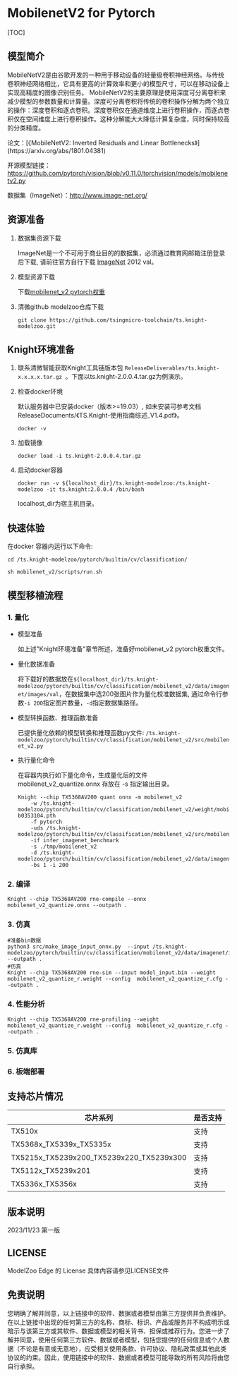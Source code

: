 # MobilenetV2 for Pytorch

<!--命名规则 {model_name}-{dataset}-{framework}-->

[TOC]

## 模型简介

MobileNetV2是由谷歌开发的一种用于移动设备的轻量级卷积神经网络。与传统卷积神经网络相比，它具有更高的计算效率和更小的模型尺寸，可以在移动设备上实现高精度的图像识别任务。
MobileNetV2的主要原理是使用深度可分离卷积来减少模型的参数数量和计算量。深度可分离卷积将传统的卷积操作分解为两个独立的操作：深度卷积和逐点卷积。深度卷积仅在通道维度上进行卷积操作，而逐点卷积仅在空间维度上进行卷积操作。这种分解能大大降低计算复杂度，同时保持较高的分类精度。

<!--可选-->论文：[《MobileNetV2: Inverted Residuals and Linear Bottlenecks》](https://arxiv.org/abs/1801.04381)

开源模型链接：https://github.com/pytorch/vision/blob/v0.11.0/torchvision/models/mobilenetv2.py

数据集（ImageNet）：http://www.image-net.org/

## 资源准备

1. 数据集资源下载

	ImageNet是一个不可用于商业目的的数据集，必须通过教育网邮箱注册登录后下载, 请前往官方自行下载 [ImageNet](http://image-net.org/)  2012 val。

2. 模型资源下载

	下载[mobilenet_v2 pytorch权重](https://download.pytorch.org/models/mobilenet_v2-b0353104.pth)

3. 清微github modelzoo仓库下载

	```git clone https://github.com/tsingmicro-toolchain/ts.knight-modelzoo.git```

## Knight环境准备

1. 联系清微智能获取Knight工具链版本包 ```ReleaseDeliverables/ts.knight-x.x.x.x.tar.gz ```。下面以ts.knight-2.0.0.4.tar.gz为例演示。

2. 检查docker环境

	​默认服务器中已安装docker（版本>=19.03）, 如未安装可参考文档ReleaseDocuments/《TS.Knight-使用指南综述_V1.4.pdf》。
	
	```
	docker -v   
	```

3. 加载镜像
	
	```
	docker load -i ts.knight-2.0.0.4.tar.gz
	```

4. 启动docker容器

	```
	docker run -v ${localhost_dir}/ts.knight-modelzoo:/ts.knight-modelzoo -it ts.knight:2.0.0.4 /bin/bash
	```
	
	localhost_dir为宿主机目录。

## 快速体验

在docker 容器内运行以下命令:

```
cd /ts.knight-modelzoo/pytorch/builtin/cv/classification/
```

```
sh mobilenet_v2/scripts/run.sh
```

## 模型移植流程

### 1. 量化

-   模型准备
	
	如上述"Knight环境准备"章节所述，准备好mobilenet_v2 pytorch权重文件。
	

-   量化数据准备

    将下载好的数据放在`${localhost_dir}/ts.knight-modelzoo/pytorch/builtin/cv/classification/mobilenet_v2/data/imagenet/images/val`，在数据集中选200张图片作为量化校准数据集, 通过命令行参数```-i 200```指定图片数量，```-d```指定数据集路径。

-   模型转换函数、推理函数准备
	
	已提供量化依赖的模型转换和推理函数py文件: ```/ts.knight-modelzoo/pytorch/builtin/cv/classification/mobilenet_v2/src/mobilenet_v2.py```

-   执行量化命令

	在容器内执行如下量化命令，生成量化后的文件 mobilenet_v2_quantize.onnx 存放在 -s 指定输出目录。

    	Knight --chip TX5368AV200 quant onnx -m mobilenet_v2
    		-w /ts.knight-modelzoo/pytorch/builtin/cv/classification/mobilenet_v2/weight/mobilenet_v2-b0353104.pth
    		-f pytorch 
    		-uds /ts.knight-modelzoo/pytorch/builtin/cv/classification/mobilenet_v2/src/mobilenet_v2.py 
    		-if infer_imagenet_benchmark 
			-s ./tmp/mobilenet_v2 
    		-d /ts.knight-modelzoo/pytorch/builtin/cv/classification/mobilenet_v2/data/imagenet/images/val 
    		-bs 1 -i 200


### 2. 编译


    Knight --chip TX5368AV200 rne-compile --onnx mobilenet_v2_quantize.onnx --outpath .


### 3. 仿真

    #准备bin数据
    python3 src/make_image_input_onnx.py  --input /ts.knight-modelzoo/pytorch/builtin/cv/classification/mobilenet_v2/data/imagenet/images/val/n07749582 --outpath .
    #仿真
    Knight --chip TX5368AV200 rne-sim --input model_input.bin --weight mobilenet_v2_quantize_r.weight --config  mobilenet_v2_quantize_r.cfg --outpath .

### 4. 性能分析

```
Knight --chip TX5368AV200 rne-profiling --weight mobilenet_v2_quantize_r.weight --config  mobilenet_v2_quantize_r.cfg --outpath .
```

### 5. 仿真库

### 6. 板端部署



## 支持芯片情况

| 芯片系列                                          | 是否支持 |
| ------------------------------------------------- | -------- |
| TX510x                                            | 支持     |
| TX5368x_TX5339x_TX5335x                           | 支持     |
| TX5215x_TX5239x200_TX5239x220_TX5239x300          | 支持     |
| TX5112x_TX5239x201                                | 支持     |
| TX5336x_TX5356x                                   | 支持     |



## 版本说明

2023/11/23  第一版



## LICENSE

ModelZoo Edge 的 License 具体内容请参见LICENSE文件

## 免责说明

您明确了解并同意，以上链接中的软件、数据或者模型由第三方提供并负责维护。在以上链接中出现的任何第三方的名称、商标、标识、产品或服务并不构成明示或暗示与该第三方或其软件、数据或模型的相关背书、担保或推荐行为。您进一步了解并同意，使用任何第三方软件、数据或者模型，包括您提供的任何信息或个人数据（不论是有意或无意地），应受相关使用条款、许可协议、隐私政策或其他此类协议的约束。因此，使用链接中的软件、数据或者模型可能导致的所有风险将由您自行承担。



